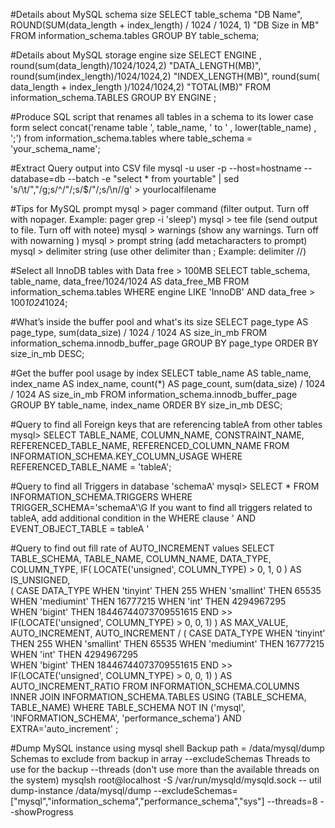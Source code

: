 #Details about MySQL schema size
SELECT table_schema "DB Name", ROUND(SUM(data_length + index_length) / 1024 / 1024, 1) "DB Size in MB" FROM information_schema.tables GROUP BY table_schema;

#Details about MySQL storage engine size
SELECT ENGINE , round(sum(data_length)/1024/1024,2) "DATA_LENGTH(MB)", round(sum(index_length)/1024/1024,2) "INDEX_LENGTH(MB)",
round(sum( data_length + index_length )/1024/1024,2) "TOTAL(MB)" FROM information_schema.TABLES GROUP BY ENGINE ;

#Produce SQL script that renames all tables in a schema to its lower case form
select concat('rename table ', table_name, ' to ' , lower(table_name) , ';') from information_schema.tables where table_schema = 'your_schema_name';

#Extract Query output into CSV file
mysql -u user -p --host=hostname --database=db --batch -e "select * from yourtable" | sed 's/\t/","/g;s/^/"/;s/$/"/;s/\n//g' > yourlocalfilename

#Tips for MySQL prompt
mysql > pager command (filter output. Turn off with nopager. Example: pager grep -i 'sleep')
mysql > tee file (send output to file. Turn off with notee)
mysql > warnings (show any warnings. Turn off with nowarning )
mysql > prompt string (add metacharacters to prompt)
mysql > delimiter string (use other delimiter than ; Example: delimiter //)

#Select all InnoDB tables with Data free > 100MB
SELECT table_schema, table_name, data_free/1024/1024 AS data_free_MB FROM information_schema.tables WHERE engine LIKE 'InnoDB' AND data_free > 100*1024*1024;

#What’s inside the buffer pool and what's its size
SELECT page_type AS page_type, sum(data_size) / 1024 / 1024 AS size_in_mb FROM information_schema.innodb_buffer_page GROUP BY page_type ORDER BY size_in_mb DESC;

#Get the buffer pool usage by index
SELECT table_name AS table_name, index_name AS index_name, count(*) AS page_count, sum(data_size) / 1024 / 1024 AS size_in_mb
FROM information_schema.innodb_buffer_page GROUP BY table_name, index_name ORDER BY size_in_mb DESC;

#Query to find all Foreign keys that are referencing tableA from other tables
mysql> SELECT TABLE_NAME, COLUMN_NAME, CONSTRAINT_NAME, REFERENCED_TABLE_NAME, REFERENCED_COLUMN_NAME
FROM INFORMATION_SCHEMA.KEY_COLUMN_USAGE WHERE REFERENCED_TABLE_NAME = 'tableA';

#Query to find all Triggers in database 'schemaA'
mysql> SELECT * FROM INFORMATION_SCHEMA.TRIGGERS WHERE TRIGGER_SCHEMA='schemaA'\G
 If you want to find all triggers related to tableA, add additional condition in the WHERE clause ' AND EVENT_OBJECT_TABLE = tableA '

#Query to find out fill rate of AUTO_INCREMENT values
SELECT   TABLE_SCHEMA,   TABLE_NAME,   COLUMN_NAME,   DATA_TYPE,  COLUMN_TYPE,   IF(     LOCATE('unsigned', COLUMN_TYPE) > 0,     1,     0   ) AS IS_UNSIGNED,  
(     CASE DATA_TYPE       WHEN 'tinyint' THEN 255       WHEN 'smallint' THEN 65535       WHEN 'mediumint' THEN 16777215       WHEN 'int' THEN 4294967295      
WHEN 'bigint' THEN 18446744073709551615     END >> IF(LOCATE('unsigned', COLUMN_TYPE) > 0, 0, 1)   ) AS MAX_VALUE,   AUTO_INCREMENT,   AUTO_INCREMENT /
(     CASE DATA_TYPE       WHEN 'tinyint' THEN 255       WHEN 'smallint' THEN 65535       WHEN 'mediumint' THEN 16777215       WHEN 'int' THEN 4294967295      
WHEN 'bigint' THEN 18446744073709551615     END >> IF(LOCATE('unsigned', COLUMN_TYPE) > 0, 0, 1)   ) AS AUTO_INCREMENT_RATIO FROM   INFORMATION_SCHEMA.COLUMNS  
INNER JOIN INFORMATION_SCHEMA.TABLES USING (TABLE_SCHEMA, TABLE_NAME) WHERE   TABLE_SCHEMA NOT IN ('mysql', 'INFORMATION_SCHEMA', 'performance_schema')   AND EXTRA='auto_increment' ;

#Dump MySQL instance using mysql shell
Backup path = /data/mysql/dump
Schemas to exclude from backup in array --excludeSchemas
Threads to use for the backup --threads (don't use more than the available threads on the system)
mysqlsh root@localhost -S /var/run/mysqld/mysqld.sock -- util dump-instance /data/mysql/dump --excludeSchemas=["mysql","information_schema","performance_schema","sys"]  --threads=8 --showProgress
